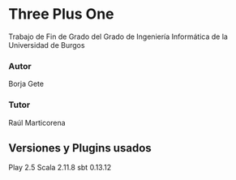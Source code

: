 # Three Plus One

Trabajo de Fin de Grado del Grado de Ingeniería Informática de la Universidad de Burgos

### Autor
Borja Gete
### Tutor
Raúl Marticorena

## Versiones y Plugins usados

Play 2.5
Scala 2.11.8
sbt 0.13.12
